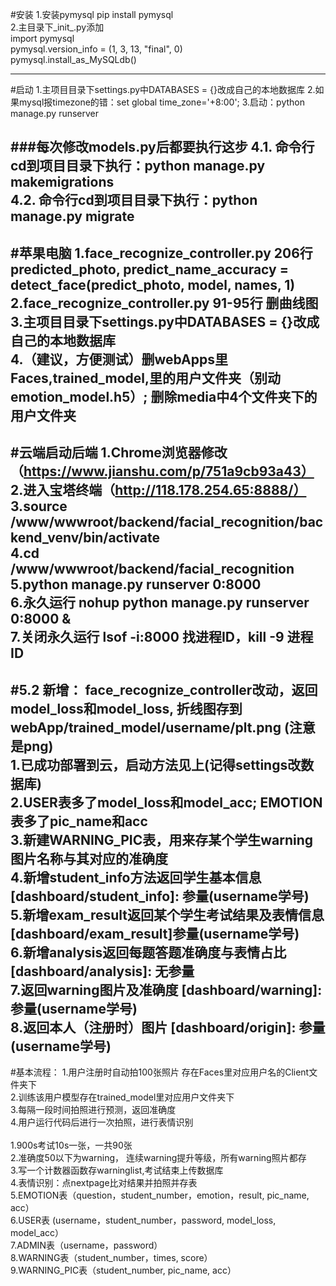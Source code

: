 #安装
1.安装pymysql
pip install pymysql<br>
2.主目录下_init_.py添加<br>
import pymysql<br>
pymysql.version_info = (1, 3, 13, "final", 0)<br>
pymysql.install_as_MySQLdb()<br>

-----
#启动
1.主项目目录下settings.py中DATABASES = {}改成自己的本地数据库
2.如果mysql报timezone的错：set global time_zone='+8:00';
3.启动：python manage.py runserver

###每次修改models.py后都要执行这步
4.1. 命令行cd到项目目录下执行：python manage.py makemigrations
<br>
4.2. 命令行cd到项目目录下执行：python manage.py migrate
-----
#苹果电脑
1.face_recognize_controller.py 206行 predicted_photo, predict_name_accuracy = detect_face(predict_photo, model, names, 1)<br>
2.face_recognize_controller.py 91-95行 删曲线图<br>
3.主项目目录下settings.py中DATABASES = {}改成自己的本地数据库<br>
4.（建议，方便测试）删webApps里Faces,trained_model,里的用户文件夹（别动emotion_model.h5）; 删除media中4个文件夹下的用户文件夹
-----
#云端启动后端
1.Chrome浏览器修改（https://www.jianshu.com/p/751a9cb93a43）<br>
2.进入宝塔终端（http://118.178.254.65:8888/）<br>
3.source /www/wwwroot/backend/facial_recognition/backend_venv/bin/activate<br>
4.cd /www/wwwroot/backend/facial_recognition<br>
5.python manage.py runserver 0:8000<br>
6.永久运行 nohup python manage.py runserver 0:8000 &<br>
7.关闭永久运行 lsof -i:8000 找进程ID，kill -9 进程ID
-----
#5.2 新增：
face_recognize_controller改动，返回model_loss和model_loss, 折线图存到webApp/trained_model/username/plt.png (注意是png)<br>
1.已成功部署到云，启动方法见上(记得settings改数据库)<br>
2.USER表多了model_loss和model_acc; EMOTION表多了pic_name和acc<br>
3.新建WARNING_PIC表，用来存某个学生warning图片名称与其对应的准确度<br>
4.新增student_info方法返回学生基本信息[dashboard/student_info]: 参量(username学号)<br>
5.新增exam_result返回某个学生考试结果及表情信息[dashboard/exam_result]参量(username学号)<br>
6.新增analysis返回每题答题准确度与表情占比[dashboard/analysis]: 无参量<br>
7.返回warning图片及准确度 [dashboard/warning]: 参量(username学号)<br>
8.返回本人（注册时）图片 [dashboard/origin]: 参量(username学号)<br>
-----
#基本流程：
1.用户注册时自动拍100张照片 存在Faces里对应用户名的Client文件夹下<br>
2.训练该用户模型存在trained_model里对应用户文件夹下<br>
3.每隔一段时间拍照进行预测，返回准确度<br>
4.用户运行代码后进行一次拍照，进行表情识别<br>
<br>
1.900s考试10s一张，一共90张<br>
2.准确度50以下为warning， 连续warning提升等级，所有warning照片都存<br>
3.写一个计数器函数存warninglist,考试结束上传数据库<br>
4.表情识别：点nextpage比对结果并拍照并存表<br>
5.EMOTION表（question，student_number，emotion，result, pic_name, acc）<br>
6.USER表 (username，student_number，password, model_loss, model_acc）<br>
7.ADMIN表（username，password）<br>
8.WARNING表（student_number，times, score）<br>
9.WARNING_PIC表（student_number, pic_name, acc）








